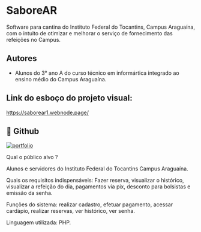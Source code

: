 # SaboreAR
Software para cantina do Instituto Federal do Tocantins, Campus Araguaína, com o intuito de otimizar e melhorar o serviço de fornecimento das refeições no Campus.

## Autores
- Alunos do 3° ano A do curso técnico em informártica integrado ao ensino médio do Campus Araguaína.


## Link do esboço do projeto visual:
https://saborear1.webnode.page/
## 🔗 Github
[![portfolio](https://img.shields.io/badge/my_portfolio-000?style=for-the-badge&logo=ko-fi&logoColor=white)](https://github.com/alinelima28/ProjetoIntegrador)

Qual o público alvo ?

Alunos e servidores do Instituto Federal do Tocantins Campus Araguaína.

Quais os requisitos indispensáveis: Fazer reserva, visualizar o histórico, visualizar a refeição do dia, pagamentos via pix, desconto para bolsistas e emissão da senha.

Funções do sistema: realizar cadastro, efetuar pagamento, acessar cardápio, realizar reservas, ver histórico, ver senha.

Linguagem utilizada: PHP.

